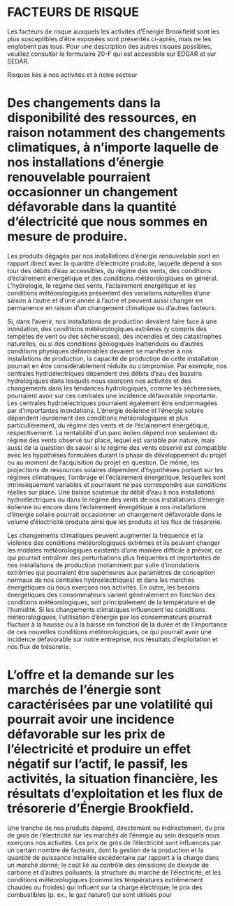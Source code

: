 # FACTEURS DE RISQUE

Les facteurs de risque auxquels les activités d’Énergie Brookfield sont les plus susceptibles d’être exposées sont présentés ci-après, mais ne les englobent pas tous. Pour une description des autres risques possibles, veuillez consulter le formulaire 20-F qui est accessible sur EDGAR et sur SEDAR.

Risques liés à nos activités et à notre secteur

# Des changements dans la disponibilité des ressources, en raison notamment des changements climatiques, à n’importe laquelle de nos installations d’énergie renouvelable pourraient occasionner un changement défavorable dans la quantité d’électricité que nous sommes en mesure de produire.

Les produits dégagés par nos installations d’énergie renouvelable sont en rapport direct avec la quantité d’électricité produite, laquelle dépend à son tour des débits d’eau accessibles, du régime des vents, des conditions d’éclairement énergétique et des conditions météorologiques en général. L’hydrologie, le régime des vents, l’éclairement énergétique et les conditions météorologiques présentent des variations naturelles d’une saison à l’autre et d’une année à l’autre et peuvent aussi changer en permanence en raison d’un changement climatique ou d’autres facteurs.

Si, dans l’avenir, nos installations de production devaient faire face à une inondation, des conditions météorologiques extrêmes (y compris des tempêtes de vent ou des sécheresses), des incendies et des catastrophes naturelles, ou si des conditions géologiques inattendues ou d’autres conditions physiques défavorables devaient se manifester à nos installations de production, la capacité de production de cette installation pourrait en être considérablement réduite ou compromise. Par exemple, nos centrales hydroélectriques dépendent des débits d’eau des bassins hydrologiques dans lesquels nous exerçons nos activités et des changements dans les tendances hydrologiques, comme les sécheresses, pourraient avoir sur ces centrales une incidence défavorable importante. Les centrales hydroélectriques pourraient également être endommagées par d’importantes inondations. L’énergie éolienne et l’énergie solaire dépendent lourdement des conditions météorologiques et plus particulièrement, du régime des vents et de l’éclairement énergétique, respectivement. La rentabilité d’un parc éolien dépend non seulement du régime des vents observé sur place, lequel est variable par nature, mais aussi de la question de savoir si le régime des vents observé est compatible avec les hypothèses formulées durant la phase de développement du projet ou au moment de l’acquisition du projet en question. De même, les projections de ressources solaires dépendent d’hypothèses portant sur les régimes climatiques, l’ombrage et l’éclairement énergétique, lesquelles sont intrinsèquement variables et pourraient ne pas correspondre aux conditions réelles sur place. Une baisse soutenue du débit d’eau à nos installations hydroélectriques ou dans le régime des vents de nos installations d’énergie éolienne ou encore dans l’éclairement énergétique à nos installations d’énergie solaire pourrait occasionner un changement défavorable dans le volume d’électricité produite ainsi que les produits et les flux de trésorerie.

Les changements climatiques peuvent augmenter la fréquence et la violence des conditions météorologiques extrêmes et ils peuvent changer les modèles météorologiques existants d’une manière difficile à prévoir, ce qui pourrait entraîner des perturbations plus fréquentes et importantes de nos installations de production (notamment par suite d’inondations extrêmes qui pourraient être supérieures aux paramètres de conception normaux de nos centrales hydroélectriques) et dans les marchés énergétiques où nous exerçons nos activités. En outre, les besoins énergétiques des consommateurs varient généralement en fonction des conditions météorologiques, soit principalement de la température et de l’humidité. Si les changements climatiques influencent les conditions météorologiques, l’utilisation d’énergie par les consommateurs pourrait fluctuer à la hausse ou à la baisse en fonction de la durée et de l’importance de ces nouvelles conditions météorologiques, ce qui pourrait avoir une incidence défavorable sur notre entreprise, nos résultats d’exploitation et nos flux de trésorerie.

# L’offre et la demande sur les marchés de l’énergie sont caractérisées par une volatilité qui pourrait avoir une incidence défavorable sur les prix de l’électricité et produire un effet négatif sur l’actif, le passif, les activités, la situation financière, les résultats d’exploitation et les flux de trésorerie d’Énergie Brookfield.

Une tranche de nos produits dépend, directement ou indirectement, du prix de gros de l’électricité sur les marchés de l’énergie au sein desquels nous exerçons nos activités. Les prix de gros de l’électricité sont influencés par un certain nombre de facteurs, dont la gestion de la production et la quantité de puissance installée excédentaire par rapport à la charge dans un marché donné; le coût lié au contrôle des émissions de dioxyde de carbone et d’autres polluants; la structure du marché de l’électricité; et les conditions météorologiques (comme les températures extrêmement chaudes ou froides) qui influent sur la charge électrique; le prix des combustibles (p. ex., le gaz naturel) qui sont utilisés pour
